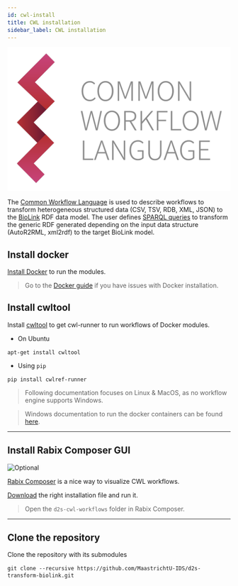 ```yaml
---
id: cwl-install
title: CWL installation
sidebar_label: CWL installation
---
```


[![](/img/CWL_logo.png)](https://www.commonwl.org/)

The [Common Workflow Language](https://www.commonwl.org/) is used to describe workflows to transform heterogeneous structured data (CSV, TSV, RDB, XML, JSON) to the [BioLink](https://biolink.github.io/biolink-model/docs/) RDF data model. The user defines [SPARQL queries](https://github.com/MaastrichtU-IDS/d2s-transform-biolink/blob/master/mapping/pharmgkb/insert-pharmgkb.rq) to transform the generic RDF generated depending on the input data structure (AutoR2RML, xml2rdf) to the target BioLink model.

## Install docker

[Install Docker](https://docs.docker.com/install/) to run the modules. 

> Go to the [Docker guide](http://d2s.semanticscience.org/docs/guide-docker) if you have issues with Docker installation.

## Install cwltool

Install [cwltool](https://github.com/common-workflow-language/cwltool#install) to get cwl-runner to run workflows of Docker modules.

* On Ubuntu

```shell
apt-get install cwltool
```

* Using `pip`

```shell
pip install cwlref-runner
```

>  Following documentation focuses on Linux & MacOS, as no workflow engine supports Windows.

>  Windows documentation to run the docker containers can be found [here](https://github.com/MaastrichtU-IDS/data2services-pipeline/wiki/Run-on-Windows).

---

## Install Rabix Composer GUI

![Optional](https://img.shields.io/static/v1?label=module&message=Optional&color=blue)

[Rabix Composer](https://rabix.io/) is a nice way to visualize CWL workflows.

[Download](https://github.com/rabix/composer/releases) the right installation file and run it.

> Open the `d2s-cwl-workflows` folder in Rabix Composer.

---

## Clone the repository

Clone the repository with its submodules

```shell
git clone --recursive https://github.com/MaastrichtU-IDS/d2s-transform-biolink.git
```

